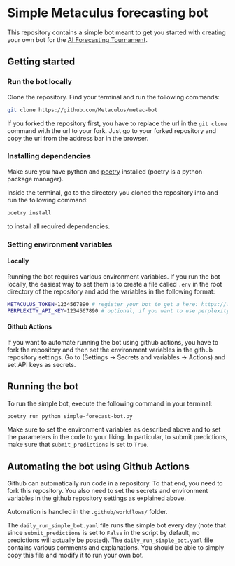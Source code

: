 # Simple Metaculus forecasting bot

This repository contains a simple bot meant to get you started with creating your own bot for the [AI Forecasting Tournament](https://www.metaculus.com/aib/).


## Getting started

### Run the bot locally
Clone the repository. Find your terminal and run the following commands:
```bash
git clone https://github.com/Metaculus/metac-bot
```

If you forked the repository first, you have to replace the url in the `git clone` command with the url to your fork. Just go to your forked repository and copy the url from the address bar in the browser.

### Installing dependencies
Make sure you have python and [poetry](https://python-poetry.org/docs/#installing-with-pipx) installed (poetry is a python package manager).

Inside the terminal, go to the directory you cloned the repository into and run the following command:
```bash
poetry install
```
to install all required dependencies.

### Setting environment variables

#### Locally
Running the bot requires various environment variables. If you run the bot locally, the easiest way to set them is to create a file called `.env` in the root directory of the repository and add the variables in the following format:
```bash
METACULUS_TOKEN=1234567890 # register your bot to get a here: https://www.metaculus.com/aib/
PERPLEXITY_API_KEY=1234567890 # optional, if you want to use perplexity.ai
```
#### Github Actions
If you want to automate running the bot using github actions, you have to fork the repository and then set the environment variables in the github repository settings.
Go to (Settings -> Secrets and variables -> Actions) and set API keys as secrets.

## Running the bot

To run the simple bot, execute the following command in your terminal:
```bash
poetry run python simple-forecast-bot.py
```
Make sure to set the environment variables as described above and to set the parameters in the code to your liking. In particular, to submit predictions, make sure that `submit_predictions` is set to `True`.

## Automating the bot using Github Actions

Github can automatically run code in a repository. To that end, you need to fork this repository. You also need to set the secrets and environment variables in the github repository settings as explained above.

Automation is handled in the `.github/workflows/` folder.

The `daily_run_simple_bot.yaml` file runs the simple bot every day (note that since `submit_predictions` is set to `False` in the script by default, no predictions will actually be posted). The `daily_run_simple_bot.yaml` file contains various comments and explanations. You should be able to simply copy this file and modify it to run your own bot.

